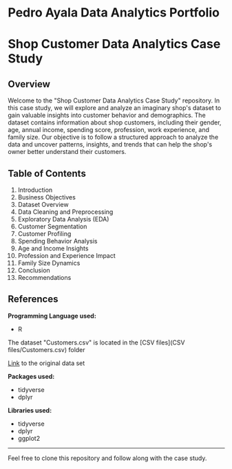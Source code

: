 # Pedro Ayala Data Analytics Portfolio

# Shop Customer Data Analytics Case Study

## Overview

Welcome to the "Shop Customer Data Analytics Case Study" repository. In this case study, we will explore and analyze an imaginary shop's dataset to gain valuable insights into customer behavior and demographics. The dataset contains information about shop customers, including their gender, age, annual income, spending score, profession, work experience, and family size. Our objective is to follow a structured approach to analyze the data and uncover patterns, insights, and trends that can help the shop's owner better understand their customers.

## Table of Contents

1. Introduction
2. Business Objectives
3. Dataset Overview
4. Data Cleaning and Preprocessing
5. Exploratory Data Analysis (EDA)
6. Customer Segmentation
7. Customer Profiling
8. Spending Behavior Analysis
9. Age and Income Insights
10. Profession and Experience Impact
11. Family Size Dynamics
12. Conclusion
13. Recommendations

## References

**Programming Language used:**
  - R

The dataset "Customers.csv" is located in the [CSV files](CSV files/Customers.csv) folder

[Link](https://www.kaggle.com/datasets/datascientistanna/customers-dataset) to the original data set

**Packages used:**
  - tidyverse
  - dplyr

**Libraries used:**
  - tidyverse
  - dplyr
  - ggplot2

---

Feel free to clone this repository and follow along with the case study.
